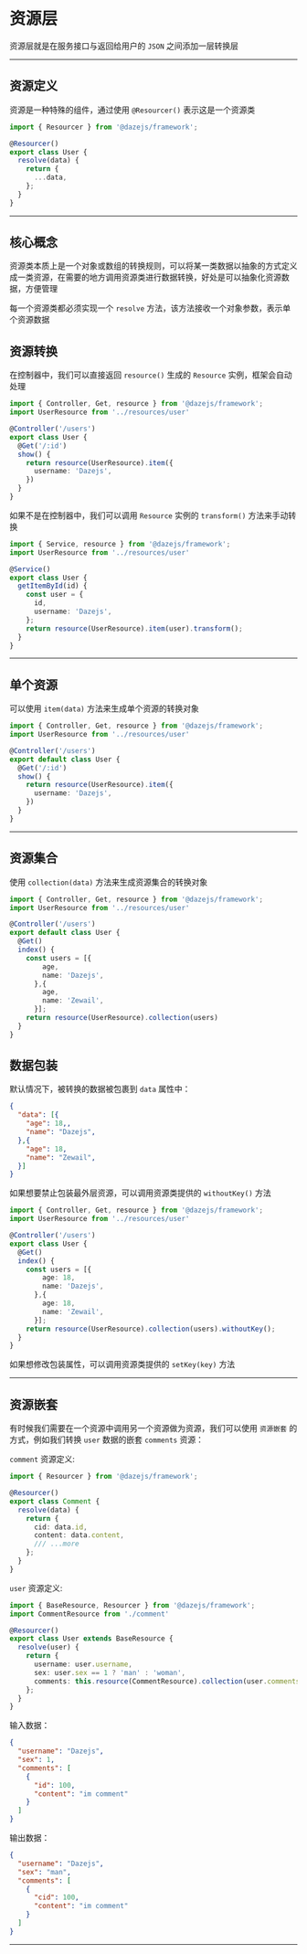 # 资源层

资源层就是在服务接口与返回给用户的 `JSON` 之间添加一层转换层

---

## 资源定义

资源是一种特殊的组件，通过使用 `@Resourcer()` 表示这是一个资源类

```ts
import { Resourcer } from '@dazejs/framework';

@Resourcer()
export class User {
  resolve(data) {
    return {
      ...data,
    };
  }
}

```

---

## 核心概念

资源类本质上是一个对象或数组的转换规则，可以将某一类数据以抽象的方式定义成一类资源，在需要的地方调用资源类进行数据转换，好处是可以抽象化资源数据，方便管理

每一个资源类都必须实现一个 `resolve` 方法，该方法接收一个对象参数，表示单个资源数据 

## 资源转换

在控制器中，我们可以直接返回 `resource()` 生成的 `Resource` 实例，框架会自动处理

```ts
import { Controller, Get, resource } from '@dazejs/framework';
import UserResource from '../resources/user'

@Controller('/users')
export class User {
  @Get('/:id')
  show() {
    return resource(UserResource).item({
      username: 'Dazejs',
    })
  }
}

```

如果不是在控制器中，我们可以调用 `Resource` 实例的 `transform()` 方法来手动转换


```ts
import { Service, resource } from '@dazejs/framework';
import UserResource from '../resources/user'

@Service()
export class User {
  getItemById(id) {
    const user = {
      id,
      username: 'Dazejs',
    };
    return resource(UserResource).item(user).transform();
  }
}

```
---

## 单个资源

可以使用 `item(data)` 方法来生成单个资源的转换对象

```ts
import { Controller, Get, resource } from '@dazejs/framework';
import UserResource from '../resources/user'

@Controller('/users')
export default class User {
  @Get('/:id')
  show() {
    return resource(UserResource).item({
      username: 'Dazejs',
    })
  }
}

```

---

## 资源集合

使用 `collection(data)` 方法来生成资源集合的转换对象

```ts
import { Controller, Get, resource } from '@dazejs/framework';
import UserResource from '../resources/user'

@Controller('/users')
export default class User {
  @Get()
  index() {
    const users = [{
        age,
        name: 'Dazejs',
      },{
        age,
        name: 'Zewail',
      }];
    return resource(UserResource).collection(users)
  }
}

```

## 数据包装

默认情况下，被转换的数据被包裹到 `data` 属性中：

```json
{
  "data": [{
    "age": 18,,
    "name": "Dazejs",
  },{
    "age": 18,
    "name": "Zewail",
  }]
}
```

如果想要禁止包装最外层资源，可以调用资源类提供的 `withoutKey()` 方法

```ts
import { Controller, Get, resource } from '@dazejs/framework';
import UserResource from '../resources/user'

@Controller('/users')
export class User {
  @Get()
  index() {
    const users = [{
        age: 18,
        name: 'Dazejs',
      },{
        age: 18,
        name: 'Zewail',
      }];
    return resource(UserResource).collection(users).withoutKey();
  }
}

```

如果想修改包装属性，可以调用资源类提供的 `setKey(key)` 方法

---

## 资源嵌套

有时候我们需要在一个资源中调用另一个资源做为资源，我们可以使用 `资源嵌套` 的方式，例如我们转换 `user` 数据的嵌套 `comments` 资源：

`comment` 资源定义:

```ts {7}
import { Resourcer } from '@dazejs/framework';

@Resourcer()
export class Comment {
  resolve(data) {
    return {
      cid: data.id,
      content: data.content,
      /// ...more
    };
  }
}

```

`user` 资源定义:

```ts {8}
import { BaseResource, Resourcer } from '@dazejs/framework';
import CommentResource from './comment'

@Resourcer()
export class User extends BaseResource {
  resolve(user) {
    return {
      username: user.username,
      sex: user.sex == 1 ? 'man' : 'woman',
      comments: this.resource(CommentResource).collection(user.comments),
    };
  }
}

```

输入数据：

```json
{
  "username": "Dazejs",
  "sex": 1,
  "comments": [
    {
      "id": 100,
      "content": "im comment"
    }
  ]
}
```

输出数据：

```json {3,6}
{
  "username": "Dazejs",
  "sex": "man",
  "comments": [
    {
      "cid": 100,
      "content": "im comment"
    }
  ]
}
```

---
